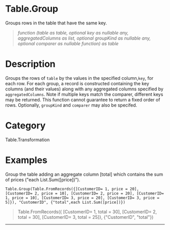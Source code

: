 ﻿# Table.Group
Groups rows in the table that have the same key.
> _function (table as table, optional key as nullable any, aggregatedColumns as list, optional groupKind as nullable any, optional comparer as nullable function) as table_
# Description 
Groups the rows of <code>table</code> by the values in the specified column,<code>key</code>, for each row.
    For each group, a record is constructed containing the key columns (and their values) along with any aggregated columns specified by <code>aggregatedColumns</code>. 
    Note if multiple keys match the comparer, different keys may be returned. This function cannot guarantee to return a fixed order of rows.
    Optionally, <code>groupKind</code> and <code>comparer</code> may also be specifed. 
# Category 
Table.Transformation
# Examples 
Group the table adding an aggregate column [total] which contains the sum of prices ("each List.Sum([price])").
```
Table.Group(Table.FromRecords({[CustomerID= 1, price = 20], [CustomerID= 2, price = 10], [CustomerID= 2, price = 20], [CustomerID= 1, price = 10], [CustomerID= 3, price = 20], [CustomerID= 3, price = 5]}), "CustomerID", {"total",each List.Sum([price])})
```
> Table.FromRecords({ [CustomerID= 1, total = 30], [CustomerID= 2, total = 30], [CustomerID= 3, total = 25]},  {"CustomerID", "total"})
***
